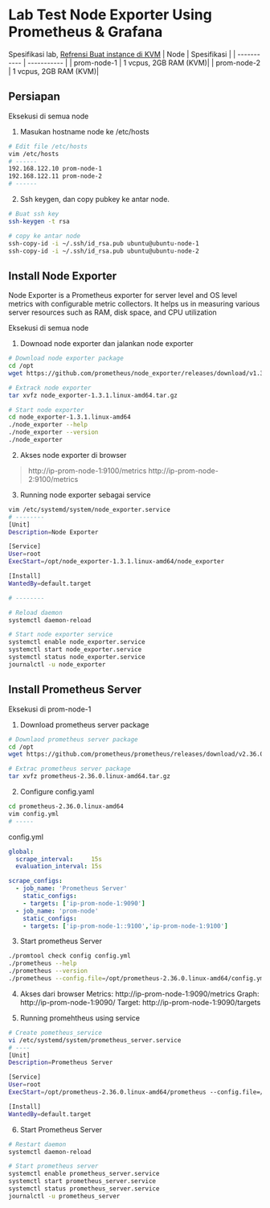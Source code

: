 # Lab Test Node Exporter  Using Prometheus & Grafana

Spesifikasi lab, [Refrensi Buat instance di KVM](https://github.com/ngurah-bagus-trisna/cheatsheet-cloud/blob/main/create-instance-kvm.md)
| Node  | Spesifikasi |
| ----------- | ----------- |
| prom-node-1 | 1 vcpus, 2GB RAM (KVM)|
| prom-node-2 | 1 vcpus, 2GB RAM (KVM)|

## Persiapan
Eksekusi di semua node

1. Masukan hostname node ke /etc/hosts
```bash
# Edit file /etc/hosts
vim /etc/hosts
# ------
192.168.122.10 prom-node-1
192.168.122.11 prom-node-2
# ------
```

2. Ssh keygen, dan copy pubkey ke antar node.
```bash
# Buat ssh key
ssh-keygen -t rsa

# copy ke antar node
ssh-copy-id -i ~/.ssh/id_rsa.pub ubuntu@ubuntu-node-1
ssh-copy-id -i ~/.ssh/id_rsa.pub ubuntu@ubuntu-node-2
```

## Install Node Exporter

Node Exporter is a Prometheus exporter for server level and OS level metrics with configurable metric collectors. It helps us in measuring various server resources such as RAM, disk space, and CPU utilization

Eksekusi di semua node

1. Downoad node exporter dan jalankan node exporter
```bash
# Download node exporter package
cd /opt
wget https://github.com/prometheus/node_exporter/releases/download/v1.3.1/node_exporter-1.3.1.linux-amd64.tar.gz

# Extrack node exporter
tar xvfz node_exporter-1.3.1.linux-amd64.tar.gz

# Start node exporter
cd node_exporter-1.3.1.linux-amd64
./node_exporter --help
./node_exporter --version
./node_exporter 

```

2. Akses node exporter di browser
> http://ip-prom-node-1:9100/metrics
> http://ip-prom-node-2:9100/metrics

3. Running node exporter sebagai service 

```bash
vim /etc/systemd/system/node_exporter.service
# --------
[Unit]
Description=Node Exporter

[Service]
User=root
ExecStart=/opt/node_exporter-1.3.1.linux-amd64/node_exporter

[Install]
WantedBy=default.target

# --------

# Reload daemon
systemctl daemon-reload

# Start node exporter service
systemctl enable node_exporter.service
systemctl start node_exporter.service
systemctl status node_exporter.service
journalctl -u node_exporter
```

## Install Prometheus Server

Eksekusi di prom-node-1

1. Download prometheus server package
```bash
# Downlaod prometheus server package
cd /opt
wget https://github.com/prometheus/prometheus/releases/download/v2.36.0/prometheus-2.36.0.linux-amd64.tar.gz

# Extrac prometheus server package
tar xvfz prometheus-2.36.0.linux-amd64.tar.gz
```

2. Configure config.yaml
```bash
cd prometheus-2.36.0.linux-amd64
vim config.yml
# -----
```
config.yml
```yaml
global:
  scrape_interval:     15s
  evaluation_interval: 15s

scrape_configs:
  - job_name: 'Prometheus Server'
    static_configs:
    - targets: ['ip-prom-node-1:9090']
  - job_name: 'prom-node'
    static_configs:
    - targets: ['ip-prom-node-1::9100','ip-prom-node-1:9100']
```

3. Start prometheus Server

```bash
./promtool check config config.yml
./prometheus --help
./prometheus --version
./prometheus --config.file=/opt/prometheus-2.36.0.linux-amd64/config.yml
```

4. Akses dari browser
Metrics: http://ip-prom-node-1:9090/metrics
Graph: http://ip-prom-node-1:9090/
Target: http://ip-prom-node-1:9090/targets

5. Running promehtheus using service

```bash
# Create pometheus_service
vi /etc/systemd/system/prometheus_server.service
# ----
[Unit]
Description=Prometheus Server

[Service]
User=root
ExecStart=/opt/prometheus-2.36.0.linux-amd64/prometheus --config.file=/opt/prometheus-2.36.0.linux-amd64/config.yml --web.external-url=http://ip-prom-node-1:9090/

[Install]
WantedBy=default.target
```

6. Start Prometheus Server

```bash
# Restart daemon
systemctl daemon-reload

# Start prometheus server
systemctl enable prometheus_server.service
systemctl start prometheus_server.service
systemctl status prometheus_server.service
journalctl -u prometheus_server
```